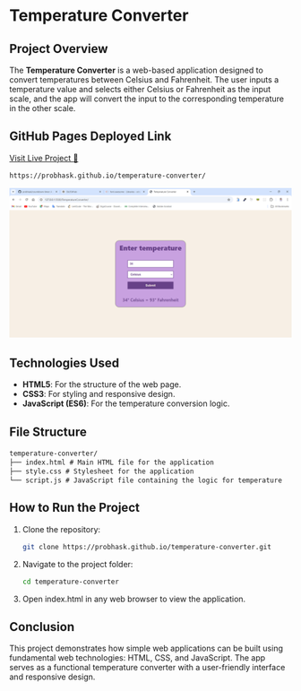 # Temperature Converter 

## Project Overview
The **Temperature Converter** is a web-based application designed to convert temperatures between Celsius and Fahrenheit. The user inputs a temperature value and selects either Celsius or Fahrenheit as the input scale, and the app will convert the input to the corresponding temperature in the other scale.

## GitHub Pages Deployed Link
[Visit Live Project 🔗](https://probhask.github.io/temperature-converter/)
```bash
https://probhask.github.io/temperature-converter/
```

![!website-live-preview ](./preview.png)

## Technologies Used
- **HTML5**: For the structure of the web page.
- **CSS3**: For styling and responsive design.
- **JavaScript (ES6)**: For the temperature conversion logic.

## File Structure
```
temperature-converter/
├── index.html # Main HTML file for the application 
├── style.css # Stylesheet for the application 
└── script.js # JavaScript file containing the logic for temperature
```

## How to Run the Project

1. Clone the repository:
   ```bash
   git clone https://probhask.github.io/temperature-converter.git
   ```
2. Navigate to the project folder:
   ```bash
   cd temperature-converter
   ```
4. Open index.html in any web browser to view the application.


## Conclusion
This project demonstrates how simple web applications can be built using fundamental web technologies: HTML, CSS, and JavaScript. The app serves as a functional temperature converter with a user-friendly interface and responsive design.